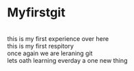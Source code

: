 # Myfirstgit
<br>
this is my first experience over here
<br>
this is my first respitory 
<br>
once again we are leraning git
<br>
lets oath learning everday a one new thing

